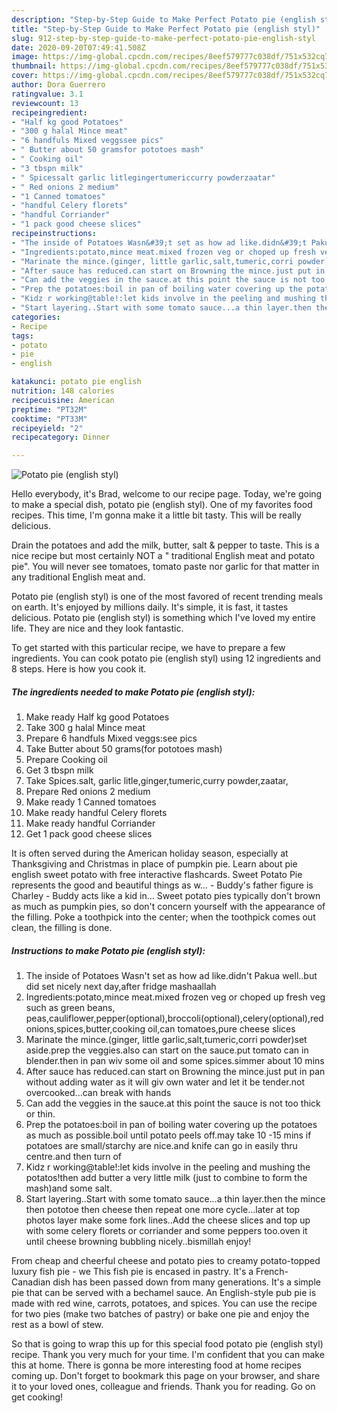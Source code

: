 ```yaml
---
description: "Step-by-Step Guide to Make Perfect Potato pie (english styl)"
title: "Step-by-Step Guide to Make Perfect Potato pie (english styl)"
slug: 912-step-by-step-guide-to-make-perfect-potato-pie-english-styl
date: 2020-09-20T07:49:41.508Z
image: https://img-global.cpcdn.com/recipes/8eef579777c038df/751x532cq70/potato-pie-english-styl-recipe-main-photo.jpg
thumbnail: https://img-global.cpcdn.com/recipes/8eef579777c038df/751x532cq70/potato-pie-english-styl-recipe-main-photo.jpg
cover: https://img-global.cpcdn.com/recipes/8eef579777c038df/751x532cq70/potato-pie-english-styl-recipe-main-photo.jpg
author: Dora Guerrero
ratingvalue: 3.1
reviewcount: 13
recipeingredient:
- "Half kg good Potatoes"
- "300 g halal Mince meat"
- "6 handfuls Mixed veggssee pics"
- " Butter about 50 gramsfor pototoes mash"
- " Cooking oil"
- "3 tbspn milk"
- " Spicessalt garlic litlegingertumericcurry powderzaatar"
- " Red onions 2 medium"
- "1 Canned tomatoes"
- "handful Celery florets"
- "handful Corriander"
- "1 pack good cheese slices"
recipeinstructions:
- "The inside of Potatoes Wasn&#39;t set as how ad like.didn&#39;t Pakua well..but did set nicely next day,after fridge mashaallah"
- "Ingredients:potato,mince meat.mixed frozen veg or choped up fresh veg such as green beans, peas,cauliflower,pepper(optional),broccoli(optional),celery(optional),red onions,spices,butter,cooking oil,can tomatoes,pure cheese slices"
- "Marinate the mince.(ginger, little garlic,salt,tumeric,corri powder)set aside.prep the veggies.also can start on the sauce.put tomato can in blender.then in pan wiv some oil and some spices.simmer about 10 mins"
- "After sauce has reduced.can start on Browning the mince.just put in pan without adding water as it will giv own water and let it be tender.not overcooked...can break with hands"
- "Can add the veggies in the sauce.at this point the sauce is not too thick or thin."
- "Prep the potatoes:boil in pan of boiling water covering up the potatoes as much as possible.boil until potato peels off.may take 10 -15 mins if potatoes are small/starchy are nice.and knife can go in easily thru centre.and then turn of"
- "Kidz r working@table!:let kids involve in the peeling and mushing the potatos!then add butter a very little milk (just to combine to form the mash)and some salt."
- "Start layering..Start with some tomato sauce...a thin layer.then the mince then pototoe then cheese then repeat one more cycle...later at top photos layer make some fork lines..Add the cheese slices and top up with some celery florets or corriander and some peppers too.oven it until cheese browning bubbling nicely..bismillah enjoy!"
categories:
- Recipe
tags:
- potato
- pie
- english

katakunci: potato pie english 
nutrition: 148 calories
recipecuisine: American
preptime: "PT32M"
cooktime: "PT33M"
recipeyield: "2"
recipecategory: Dinner

---
```



![Potato pie (english styl)](https://img-global.cpcdn.com/recipes/8eef579777c038df/751x532cq70/potato-pie-english-styl-recipe-main-photo.jpg)

Hello everybody, it's Brad, welcome to our recipe page. Today, we're going to make a special dish, potato pie (english styl). One of my favorites food recipes. This time, I'm gonna make it a little bit tasty. This will be really delicious.

Drain the potatoes and add the milk, butter, salt &amp; pepper to taste. This is a nice recipe but most certainly NOT a &#34; traditional English meat and potato pie&#34;. You will never see tomatoes, tomato paste nor garlic for that matter in any traditional English meat and.

Potato pie (english styl) is one of the most favored of recent trending meals on earth. It's enjoyed by millions daily. It's simple, it is fast, it tastes delicious. Potato pie (english styl) is something which I've loved my entire life. They are nice and they look fantastic.


To get started with this particular recipe, we have to prepare a few ingredients. You can cook potato pie (english styl) using 12 ingredients and 8 steps. Here is how you cook it.

<!--inarticleads1-->

##### The ingredients needed to make Potato pie (english styl):

1. Make ready Half kg good Potatoes
1. Take 300 g halal Mince meat
1. Prepare 6 handfuls Mixed veggs:see pics
1. Take  Butter about 50 grams(for pototoes mash)
1. Prepare  Cooking oil
1. Get 3 tbspn milk
1. Take  Spices.salt, garlic litle,ginger,tumeric,curry powder,zaatar,
1. Prepare  Red onions 2 medium
1. Make ready 1 Canned tomatoes
1. Make ready handful Celery florets
1. Make ready handful Corriander
1. Get 1 pack good cheese slices


It is often served during the American holiday season, especially at Thanksgiving and Christmas in place of pumpkin pie. Learn about pie english sweet potato with free interactive flashcards. Sweet Potato Pie represents the good and beautiful things as w… - Buddy&#39;s father figure is Charley - Buddy acts like a kid in… Sweet potato pies typically don&#39;t brown as much as pumpkin pies, so don&#39;t concern yourself with the appearance of the filling. Poke a toothpick into the center; when the toothpick comes out clean, the filling is done. 

<!--inarticleads2-->

##### Instructions to make Potato pie (english styl):

1. The inside of Potatoes Wasn&#39;t set as how ad like.didn&#39;t Pakua well..but did set nicely next day,after fridge mashaallah
1. Ingredients:potato,mince meat.mixed frozen veg or choped up fresh veg such as green beans, peas,cauliflower,pepper(optional),broccoli(optional),celery(optional),red onions,spices,butter,cooking oil,can tomatoes,pure cheese slices
1. Marinate the mince.(ginger, little garlic,salt,tumeric,corri powder)set aside.prep the veggies.also can start on the sauce.put tomato can in blender.then in pan wiv some oil and some spices.simmer about 10 mins
1. After sauce has reduced.can start on Browning the mince.just put in pan without adding water as it will giv own water and let it be tender.not overcooked...can break with hands
1. Can add the veggies in the sauce.at this point the sauce is not too thick or thin.
1. Prep the potatoes:boil in pan of boiling water covering up the potatoes as much as possible.boil until potato peels off.may take 10 -15 mins if potatoes are small/starchy are nice.and knife can go in easily thru centre.and then turn of
1. Kidz r working@table!:let kids involve in the peeling and mushing the potatos!then add butter a very little milk (just to combine to form the mash)and some salt.
1. Start layering..Start with some tomato sauce...a thin layer.then the mince then pototoe then cheese then repeat one more cycle...later at top photos layer make some fork lines..Add the cheese slices and top up with some celery florets or corriander and some peppers too.oven it until cheese browning bubbling nicely..bismillah enjoy!


From cheap and cheerful cheese and potato pies to creamy potato-topped luxury fish pie - we This fish pie is encased in pastry. It&#39;s a French-Canadian dish has been passed down from many generations. It&#39;s a simple pie that can be served with a bechamel sauce. An English-style pub pie is made with red wine, carrots, potatoes, and spices. You can use the recipe for two pies (make two batches of pastry) or bake one pie and enjoy the rest as a bowl of stew. 

So that is going to wrap this up for this special food potato pie (english styl) recipe. Thank you very much for your time. I'm confident that you can make this at home. There is gonna be more interesting food at home recipes coming up. Don't forget to bookmark this page on your browser, and share it to your loved ones, colleague and friends. Thank you for reading. Go on get cooking!
